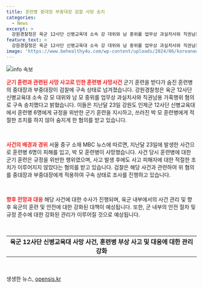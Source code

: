 ```yaml
---
title: 훈련병 중대장 부중대장 검찰 사망 송치
categories:
  - News
excerpt: >
  강원경찰청은 육군 12사단 신병교육대 소속 강 대위와 남 중위를 업무상 과실치사와 직권남용 가혹행위 혐의로 구속 송치했다고 발표했습니다. 이들은 규정을 위반한 군기 훈련을 지시하고, 쓰러진 훈련병에게 적절한 조치를 하지 않아 숨지게 한 혐의를 받고 있습니다. MBC 뉴스는 24시간 제보를 기다립니다. 027844000, 이메일 mbcjebo@mbc.co.kr, 카카오톡 @mbc제보
feature_text: >
  강원경찰청은 육군 12사단 신병교육대 소속 강 대위와 남 중위를 업무상 과실치사와 직권남용 가혹행위 혐의로 구속 송치했다고 발표했습니다. 이들은 규정을 위반한 군기 훈련을 지시하고, 쓰러진 훈련병에게 적절한 조치를 하지 않아 숨지게 한 혐의를 받고 있습니다. MBC 뉴스는 24시간 제보를 기다립니다. 027844000, 이메일 mbcjebo@mbc.co.kr, 카카오톡 @mbc제보
image: 'https://www.behealthy4u.com/wp-content/uploads/2024/06/koreanews.jpg'
---
```


<p><img src="https://www.behealthy4u.com/wp-content/uploads/2024/06/koreanews.jpg" alt="info 속보" /></p>

<p><b><span style="color: #ee2323;">군기 훈련과 관련된 사망 사고로 인한 훈련병 사망사건</span></b>
군기 훈련을 받다가 숨진 훈련병의 중대장과 부중대장이 검찰에 구속 상태로 넘겨졌습니다. 강원경찰청은 육군 12사단 신병교육대 소속 강 모 대위와 남 모 중위를 업무상 과실치사와 직권남용 가혹행위 혐의로 구속 송치했다고 밝혔습니다. 이들은 지난달 23일 강원도 인제군 12사단 신병교육대에서 훈련병 6명에게 규정을 위반한 군기 훈련을 지시하고, 쓰러진 박 모 훈련병에게 적절한 조치를 하지 않아 숨지게 한 혐의를 받고 있습니다.</p>

<p data-ke-size="size16">&nbsp;</p>

<p><b><span style="color: #ee2323;">사건의 배경과 경위</span></b>
서울 중구 소재 MBC 뉴스에 따르면, 지난달 23일에 발생한 사건으로 훈련병 6명이 피해를 입고, 박 모 훈련병이 사망했습니다. 사건 당시 훈련병에 대한 군기 훈련은 규정을 위반한 행위였으며, 사고 발생 후에도 사고 피해자에 대한 적절한 조치가 이루어지지 않았다는 혐의를 받고 있습니다. 검찰은 해당 사건과 관련하여 위 혐의를 중대장과 부중대장에게 적용하여 구속 상태로 조사를 진행하고 있습니다.</p>

<p data-ke-size="size16">&nbsp;</p>

<p><b><span style="color: #ee2323;">향후 전망과 대응</span></b>
해당 사건에 대한 수사가 진행되며, 육군 내부에서의 사건 관리 및 향후 육군의 훈련 및 안전에 대한 강화된 대책이 예상됩니다. 또한, 군 내부의 안전 절차 및 규정 준수에 대한 강화된 관리가 이루어질 것으로 예상됩니다.</p>

<p data-ke-size="size16">&nbsp;</p>

<table>
    <tbody>
        <tr>
            <td style="text-align: center; height: 17px;"><b>육군 12사단 신병교육대 사망 사건, 훈련병 부상 사고 및 대응에 대한 관리 강화</b></td>
        </tr>
    </tbody>
</table>

<p data-ke-size="size16">&nbsp;</p>
생생한 뉴스, <a href="https://opensis.kr" rel="dofollow">opensis.kr</a>


